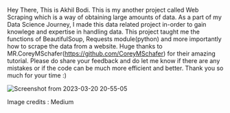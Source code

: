 

Hey There, This is Akhil Bodi. This is my another project called Web Scraping which is a way of obtaining large amounts of data. As a part of my Data Science Journey, I made this data related project in-order to gain knowlege and expertise in handling data. This project taught me the functions of BeautifulSoup, Requests module(python) and more importantly how to scrape the data from a website. Huge thanks to MR.CoreyMSchafer(https://github.com/CoreyMSchafer) for their amazing tutorial. Please do share your feedback and do let me know if there are any mistakes or if the code can be much more efficient and better. Thank you so much for your time :)

![Screenshot from 2023-03-20 20-55-05](https://user-images.githubusercontent.com/54629845/226387626-0b81db88-e3bd-4360-94ea-8ea1ba8823dd.png)

Image credits : Medium
